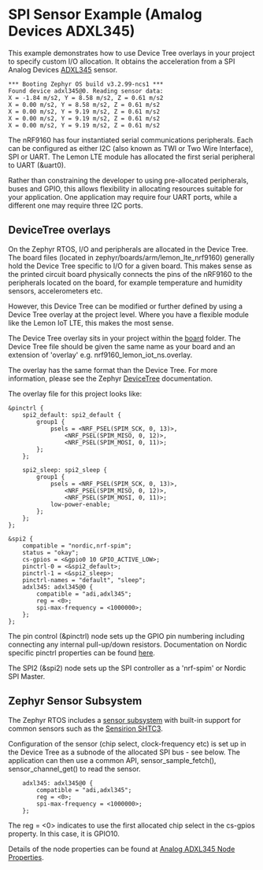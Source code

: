 # SPI Sensor Example (Amalog Devices ADXL345)

This example demonstrates how to use Device Tree overlays in your project to specify custom I/O allocation. It obtains the acceleration from a SPI Analog Devices [ADXL345](https://www.analog.com/en/products/adxl345.html) sensor. 

```
*** Booting Zephyr OS build v3.2.99-ncs1 ***
Found device adxl345@0. Reading sensor data:
X = -1.84 m/s2, Y = 8.58 m/s2, Z = 0.61 m/s2
X = 0.00 m/s2, Y = 8.58 m/s2, Z = 0.61 m/s2
X = 0.00 m/s2, Y = 9.19 m/s2, Z = 0.61 m/s2
X = 0.00 m/s2, Y = 9.19 m/s2, Z = 0.61 m/s2
X = 0.00 m/s2, Y = 9.19 m/s2, Z = 0.61 m/s2
```

The nRF9160 has four instantiated serial communications peripherals. Each can be configured as either I2C (also known as TWI or Two Wire Interface), SPI or UART. The Lemon LTE module has allocated the first serial peripheral to UART (&uart0). 

Rather than constraining the developer to using pre-allocated peripherals, buses and GPIO, this allows flexibility in allocating resources suitable for your application. One application may require four UART ports, while a different one may require three I2C ports.

## DeviceTree overlays

On the Zephyr RTOS, I/O and peripherals are allocated in the Device Tree. The board files (located in zephyr/boards/arm/lemon_lte_nrf9160) generally hold the Device Tree specific to I/O for a given board. This makes sense as the printed circuit board physically connects the pins of the nRF9160 to the peripherals located on the board, for example temperature and humidity sensors, accelerometers etc. 

However, this Device Tree can be modified or further defined by using a Device Tree overlay at the project level. Where you have a flexible module like the Lemon IoT LTE, this makes the most sense.

The Device Tree overlay sits in your project within the [board](https://github.com/aaron-mohtar-co/Lemon-IoT-LTE-nrf9160/tree/main/Examples/spi_sensor/boards) folder. The Device Tree file should be given the same name as your board and an extension of 'overlay' e.g. nrf9160_lemon_iot_ns.overlay.

The overlay has the same format than the Device Tree. For more information, please see the Zephyr [DeviceTree](https://docs.zephyrproject.org/latest/guides/dts/index.html) documentation.

The overlay file for this project looks like:

```
&pinctrl {
	spi2_default: spi2_default {
		group1 {
			psels = <NRF_PSEL(SPIM_SCK, 0, 13)>,
				<NRF_PSEL(SPIM_MISO, 0, 12)>,
				<NRF_PSEL(SPIM_MOSI, 0, 11)>;
		};
	};

	spi2_sleep: spi2_sleep {
		group1 {
			psels = <NRF_PSEL(SPIM_SCK, 0, 13)>,
				<NRF_PSEL(SPIM_MISO, 0, 12)>,
				<NRF_PSEL(SPIM_MOSI, 0, 11)>;
			low-power-enable;
		};
	};
};

&spi2 {
	compatible = "nordic,nrf-spim";
	status = "okay";
	cs-gpios = <&gpio0 10 GPIO_ACTIVE_LOW>;
	pinctrl-0 = <&spi2_default>;
	pinctrl-1 = <&spi2_sleep>;
	pinctrl-names = "default", "sleep";
	adxl345: adxl345@0 {
		compatible = "adi,adxl345";
		reg = <0>; 
		spi-max-frequency = <1000000>;
	};
};

```

The pin control (&pinctrl) node sets up the GPIO pin numbering including connecting any internal pull-up/down resistors. Documentation on Nordic specific pinctrl properties can be found [here](https://developer.nordicsemi.com/nRF_Connect_SDK/doc/latest/nrf/ug_pinctrl.html).

The SPI2 (&spi2) node sets up the SPI controller as a 'nrf-spim' or Nordic SPI Master. 

## Zephyr Sensor Subsystem

The Zephyr RTOS includes a [sensor subsystem](https://docs.zephyrproject.org/latest/hardware/peripherals/sensor.html) with built-in support for common sensors such as the [Sensirion SHTC3](https://sensirion.com/products/catalog/SHTC3/).  

Configuration of the sensor (chip select, clock-frequency etc) is set up in the Device Tree as a subnode of the allocated SPI bus - see below. The application can then use a common API, sensor_sample_fetch(), sensor_channel_get() to read the sensor.

```
	adxl345: adxl345@0 {
		compatible = "adi,adxl345";
		reg = <0>; 
		spi-max-frequency = <1000000>;
	};
```

The reg = <0> indicates to use the first allocated chip select in the cs-gpios property. In this case, it is GPIO10.

Details of the node properties can be found at [Analog ADXL345 Node Properties](https://docs.zephyrproject.org/latest/build/dts/api/bindings/sensor/adi%2Cadxl345-spi.html#dtbinding-adi-adxl345-spi).
